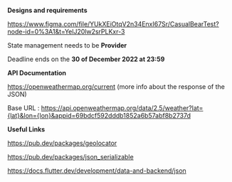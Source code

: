 
**Designs and requirements**

https://www.figma.com/file/YUkXEiOtqV2n34EnxI67Sr/CasualBearTest?node-id=0%3A1&t=YelJ20lw2srPLKxr-3

State management needs to be **Provider**

Deadline ends on the **30 of December 2022 at 23:59**


**API Documentation**

https://openweathermap.org/current (more info about the response of the JSON)

Base URL : https://api.openweathermap.org/data/2.5/weather?lat={lat}&lon={lon}&appid=69bdcf592dddb1852a6b57abf8b2737d

**Useful Links**

https://pub.dev/packages/geolocator

https://pub.dev/packages/json_serializable

https://docs.flutter.dev/development/data-and-backend/json
